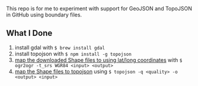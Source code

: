 This repo is for me to experiment with support for GeoJSON and TopoJSON in GitHub using boundary files.

## What I Done

 1. install gdal with `$ brew install gdal`
 2. install topojson with `$ npm install -g topojson`
 3. [map the downloaded Shape files to using lat/long coordinates](http://www.flyingtophat.co.uk/blog/2011/03/26/converting-shapefiles-projection.html) with `$ ogr2ogr -t_srs WGR84 <input> <output>`
 4. [map the Shape files to topojson](https://github.com/mbostock/topojson/wiki/Command-Line-Reference) using `$ topojson -q <quality> -o <output> <input>`